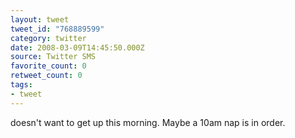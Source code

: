 ```yaml
---
layout: tweet
tweet_id: "768889599"
category: twitter
date: 2008-03-09T14:45:50.000Z
source: Twitter SMS
favorite_count: 0
retweet_count: 0
tags:
- tweet
---
```


doesn't want to get up this morning. Maybe a 10am nap is in order.
